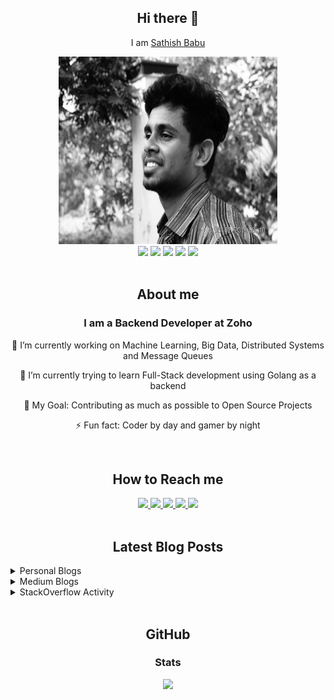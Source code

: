 <div align="center">
    <h2>Hi there 👋 </h2>
    <p>I am <a href="https://sathishbabu.co.in">Sathish Babu</a></p>
</div>

<div align="center">
    <img src="assets/img/profile.jpg" width="350px" height="300px">
</div>

<div align="center">
    <img src="https://img.shields.io/twitter/follow/bumblebee2196?label=Follow">
    <img src="https://img.shields.io/github/stars/bumblebee211196?style=social">
    <img src="https://visitor-badge.glitch.me/badge?page_id=bumblebee211196.bumblebee211196">
    <img src="https://github.com/anmol098/anmol098/workflows/Waka%20Readme/badge.svg">
    <img src="https://img.shields.io/stackexchange/stackoverflow/r/6506040">
</div>

<br />

<div align="center">
    <h2>About me</h2>
    <h3>I am a Backend Developer at Zoho</h3>
    <p>🔭 I’m currently working on Machine Learning, Big Data, Distributed Systems and Message Queues</p>
    <p>🌱 I’m currently trying to learn Full-Stack development using Golang as a backend</p>
    <p>🥅 My Goal: Contributing as much as possible to Open Source Projects</p>
    <p>⚡ Fun fact: Coder by day and gamer by night</p>
</div>

<br />

<div align="center">
    <h2>How to Reach me</h2>
    <a href="https://stackoverflow.com/users/6506040/bumblebee?tab=profile">
        <img src="https://img.shields.io/badge/Stack_Overflow-FE7A16?style=for-the-badge&logo=stack-overflow&logoColor=white">
    </a>
    <a href="https://www.reddit.com/user/bumblebee2196">
        <img src="https://img.shields.io/badge/Reddit-FF4500?style=for-the-badge&logo=reddit&logoColor=white">
    </a>
    <a href="https://www.linkedin.com/in/sathish-babu-subramaniam-815909120/">
        <img src="https://img.shields.io/badge/LinkedIn-0077B5?style=for-the-badge&logo=linkedin&logoColor=white">
    </a>
    <a href="https://medium.com/@sathishbabu96n">
        <img src="https://img.shields.io/badge/Medium-12100E?style=for-the-badge&logo=medium&logoColor=white">
    </a>
    <a href="https://twitter.com/bumblebee2196">
        <img src="https://img.shields.io/badge/Twitter-1DA1F2?style=for-the-badge&logo=twitter&logoColor=white">
    </a>
</div>

<br />

<div align="center">
    <h2>Latest Blog Posts</h2>
</div>

<details>
    <summary>Personal Blogs</summary>
    
<!-- BLOG:START -->
<a href="https://www.sathishbabu.co.in/semantic-segmentation/"><p>Semantic Segmentation using Python and OpenCV</p></a>

<a href="https://www.sathishbabu.co.in/face-recognition-using-python-and-opencv/"><p>Face Recognition using Python and OpenCV</p></a>

<a href="https://www.sathishbabu.co.in/face-detection-using-python-and-opencv/"><p>Face Detection using Python and OpenCV</p></a>

<a href="https://www.sathishbabu.co.in/simple-document-scanner/"><p>Simple Document Scanner using Python and OpenCV</p></a>

<a href="https://www.sathishbabu.co.in/custom-nginx-error-pages/"><p>Custom NGINX Error Pages</p></a>
<!-- BLOG:END -->

</details>

<details>
    <summary>Medium Blogs</summary>

<!-- MEDIUM:START -->
<a href="https://sathishbabu96n.medium.com/multiple-git-accounts-in-one-machine-7ec4fd40638f?source=rss-1aaaf8ec0f1d------2"><p>Multiple git accounts in one machine</p></a>

<a href="https://sathishbabu96n.medium.com/daily-coding-problem-problem-10-da50b93bfc67?source=rss-1aaaf8ec0f1d------2"><p>Daily Coding Problem: Problem #10</p></a>

<a href="https://sathishbabu96n.medium.com/daily-coding-problem-problem-6-81d311bf239f?source=rss-1aaaf8ec0f1d------2"><p>Daily Coding Problem: Problem #6</p></a>

<a href="https://sathishbabu96n.medium.com/daily-coding-problem-problem-5-254a2027063a?source=rss-1aaaf8ec0f1d------2"><p>Daily Coding Problem: Problem #5</p></a>

<a href="https://blog.devgenius.io/daily-coding-problem-problem-12-8056960a3b61?source=rss-1aaaf8ec0f1d------2"><p>Daily Coding Problem: Problem #12</p></a>
<!-- MEDIUM:END -->

</details>

<details>
    <summary>StackOverflow Activity</summary>

<!-- STACKOVERFLOW:START -->
<a href="https://stackoverflow.com/questions/67832669/using-python-output-xml/67832777#67832777"><p>Answer by bumblebee for Using python output xml</p></a>

<a href="https://stackoverflow.com/questions/67085345/recursive-function-does-not-work-as-expected/67085413#67085413"><p>Answer by bumblebee for recursive function does not work as expected</p></a>

<a href="https://stackoverflow.com/questions/65294066/why-is-only-one-rabbitmq-consumer-receiving-all-the-messages-when-i-have-two-con/65300591#65300591"><p>Answer by bumblebee for Why is only one RabbitMQ consumer receiving all the messages when I have two consumer threads going?</p></a>

<a href="https://stackoverflow.com/questions/64237016/python3-run-function-while-there-is-internet-connection-check-connection-every/64238337#64238337"><p>Answer by bumblebee for Python3 Run function while there is internet connection + check connection every x min</p></a>

<a href="https://stackoverflow.com/questions/62823785/re-creating-a-queue-afters-its-manually-deleted-rabbitmq/62828236#62828236"><p>Answer by bumblebee for Re-creating a queue afters its manually deleted RabbitMQ</p></a>
<!-- STACKOVERFLOW:END -->

</details>

<br />

<div align="center">
    <h2>GitHub</h2>
    <h3>Stats</h3>
    <a href="https://github.com/anuraghazra/github-readme-stats">
        <img src="https://github-readme-stats.vercel.app/api?username=bumblebee211196&show_icons=true">
    </a>
</div>
